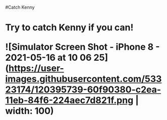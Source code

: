#Catch Kenny <h1>

  
**Try to catch Kenny if you can!**
  
  

![Simulator Screen Shot - iPhone 8 - 2021-05-16 at 10 06 25](https://user-images.githubusercontent.com/53323174/120395739-60f90380-c2ea-11eb-84f6-224aec7d821f.png | width: 100)
